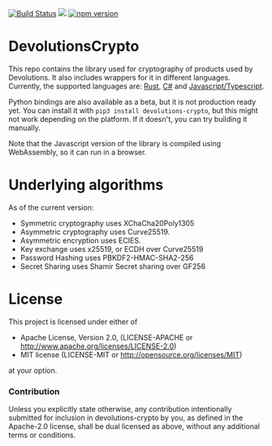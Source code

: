 [![Build Status](https://dev.azure.com/devolutions-net/Open%20Source/_apis/build/status/devolutions-crypto?branchName=master)](https://dev.azure.com/devolutions-net/Open%20Source/_build/latest?definitionId=170&branchName=master) [![](https://meritbadge.herokuapp.com/devolutions-crypto)](https://crates.io/crates/devolutions-crypto) [![npm version](https://img.shields.io/npm/v/devolutions-crypto.svg?style=flat)](https://npmjs.org/package/devolutions-crypto "View this project on npm")

# DevolutionsCrypto
This repo contains the library used for cryptography of products used by Devolutions. 
It also includes wrappers for it in different languages.  
Currently, the supported languages are: [Rust](devolutions-crypto/), [C#](wrappers/csharp/) and [Javascript/Typescript](wrappers/wasm/).

Python bindings are also available as a beta, but it is not production ready yet. You can install it with `pip3 install devolutions-crypto`, but this might not work depending on the platform. If it doesn't, you can try building it manually.

Note that the Javascript version of the library is compiled using WebAssembly, so it can run in a browser.

# Underlying algorithms
As of the current version:
 * Symmetric cryptography uses XChaCha20Poly1305
 * Asymmetric cryptography uses Curve25519.
 * Asymmetric encryption uses ECIES.
 * Key exchange uses x25519, or ECDH over Curve25519
 * Password Hashing uses PBKDF2-HMAC-SHA2-256
 * Secret Sharing uses Shamir Secret sharing over GF256

# License

This project is licensed under either of
- Apache License, Version 2.0, (LICENSE-APACHE or http://www.apache.org/licenses/LICENSE-2.0)
- MIT license (LICENSE-MIT or http://opensource.org/licenses/MIT)

at your option.

### Contribution
Unless you explicitly state otherwise, any contribution intentionally submitted for inclusion in devolutions-crypto by you, as defined in the Apache-2.0 license, shall be dual licensed as above, without any additional terms or conditions.
